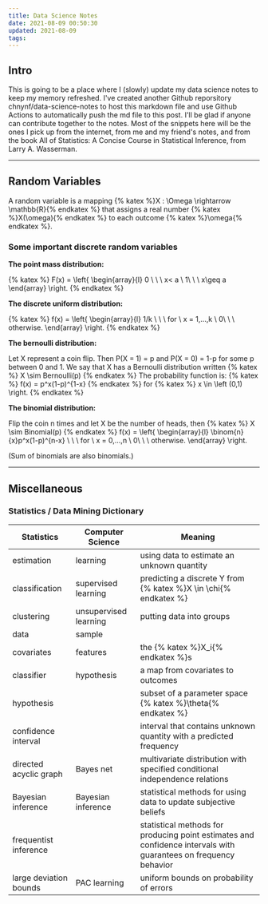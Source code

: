 ```yaml
---
title: Data Science Notes
date: 2021-08-09 00:50:30
updated: 2021-08-09
tags:
---
```


## Intro
This is going to be a place where I (slowly) update my data science notes to keep my memory refreshed. I've created another Github reporsitory chnynf/data-science-notes to host this markdown file and use Github Actions to automatically push the md file to this post. I'll be glad if anyone can contribute together to the notes. Most of the snippets here will be the ones I pick up from the internet, from me and my friend's notes, and from the book All of Statistics: A Concise Course in Statistical Inference, from Larry A. Wasserman.

---

## Random Variables
A random variable is a mapping {% katex %}X : \Omega \rightarrow \mathbb{R}{% endkatex %} that assigns a real number {% katex %}X(\omega){% endkatex %} to each outcome {% katex %}\omega{% endkatex %}.
### Some important discrete random variables
**The point mass distribution:**

{% katex %}
F(x) = \left\{ \begin{array}{l}
     0 \ \ \ x< a \\
     1\ \ \ x\geq a
 \end{array} \right.
{% endkatex %}

**The discrete uniform distribution:**

{% katex %}
f(x) = \left\{ \begin{array}{l}
     1/k \ \ \ for \ x = 1,...,k \\
     0\ \ \ otherwise.
 \end{array} \right.
{% endkatex %}

**The bernoulli distribution:**

Let X represent a coin flip. Then P(X = 1) = p and P(X = 0) = 1-p for some p between 0 and 1. We say that X has a Bernoulli distribution written 
{% katex %}
X \sim Bernoulli(p)
{% endkatex %}
The probability function is:
{% katex %}
f(x) = p^x(1-p)^{1-x}
{% endkatex %}
for {% katex %} x \in \left \(0,1) \right. {% endkatex %}

**The binomial distribution:**

Flip the coin n times and let X be the number of heads, then 
{% katex %}
X \sim Binomial(p)
{% endkatex %}
f(x) = \left\{ \begin{array}{l}
     \binom{n}{x}p^x(1-p)^{n-x} \ \ \ for \ x = 0,...,n \\
     0\ \ \ otherwise.
 \end{array} \right.

 (Sum of binomials are also binomials.)


---
## Miscellaneous
### Statistics / Data Mining Dictionary

| Statistics             | Computer Science      | Meaning                                                                                                          |
| ---------------------- | --------------------- | ---------------------------------------------------------------------------------------------------------------- |
| estimation             | learning              | using data to estimate an unknown quantity                                                                       |
| classification         | supervised learning   | predicting a discrete Y from {% katex %}X \in \chi{% endkatex %}                                                 |
| clustering             | unsupervised learning | putting data into groups                                                                                         |
| data                   | sample                |                                                                                                                  |
| covariates             | features              | the {% katex %}X_i{% endkatex %}s                                                                                |
| classifier             | hypothesis            | a map from covariates to outcomes                                                                                |
| hypothesis             |                       | subset of a parameter space {% katex %}\theta{% endkatex %}                                                      |
| confidence interval    |                       | interval that contains unknown quantity with a predicted frequency                                               |
| directed acyclic graph | Bayes net             | multivariate distribution with specified conditional independence relations                                      |
| Bayesian inference     | Bayesian inference    | statistical methods for using data to update subjective beliefs                                                  |
| frequentist inference  |                       | statistical methods for producing point estimates and confidence intervals with guarantees on frequency behavior |
| large deviation bounds | PAC learning          | uniform bounds on probability of errors                                                                          |
